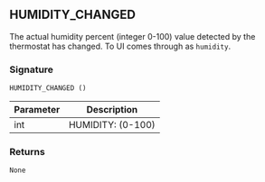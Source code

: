 ## HUMIDITY\_CHANGED

The actual humidity percent (integer 0-100) value detected by the thermostat has changed. To UI comes through as `humidity`.


### Signature

`HUMIDITY_CHANGED ()` 


| Parameter | Description |
| --- | --- |
| int | HUMIDITY: (0-100) |



### Returns

`None`


